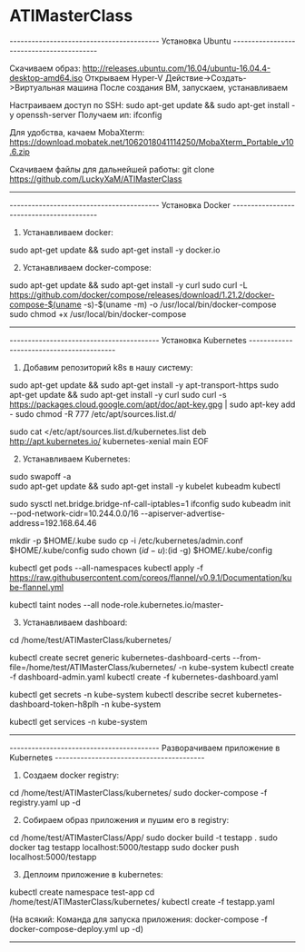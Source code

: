 # ATIMasterClass

----------------------------------------- Установка Ubuntu -----------------------------------------

Скачиваем образ: http://releases.ubuntu.com/16.04/ubuntu-16.04.4-desktop-amd64.iso
Открываем Hyper-V
Действие->Создать->Виртуальная машина
После создания ВМ, запускаем, устанавливаем

Настраиваем доступ по SSH:
sudo apt-get update && sudo apt-get install -y openssh-server
Получаем ип: ifconfig

Для удобства, качаем MobaXterm: https://download.mobatek.net/1062018041114250/MobaXterm_Portable_v10.6.zip

Скачиваем файлы для дальнейшей работы: 
git clone https://github.com/LuckyXaM/ATIMasterClass

--------------------------------------------------------------------------------------------------------------------------------------------------------------------------------------------------------------------

----------------------------------------- Установка Docker -----------------------------------------

1. Устанавливаем docker:

sudo apt-get update && sudo apt-get install -y docker.io

2. Устанавливаем docker-compose:

sudo apt-get update && sudo apt-get install -y curl
sudo curl -L https://github.com/docker/compose/releases/download/1.21.2/docker-compose-$(uname -s)-$(uname -m) -o /usr/local/bin/docker-compose
sudo chmod +x /usr/local/bin/docker-compose

--------------------------------------------------------------------------------------------------------------------------------------------------------------------------------------------------------------------

----------------------------------------- Установка Kubernetes -----------------------------------------

1. Добавим репозиторий k8s в нашу систему:

sudo apt-get update && sudo apt-get install -y apt-transport-https
sudo apt-get update && sudo apt-get install -y curl
sudo curl -s https://packages.cloud.google.com/apt/doc/apt-key.gpg | sudo apt-key add -
sudo chmod -R 777 /etc/apt/sources.list.d/

sudo cat <<EOF >/etc/apt/sources.list.d/kubernetes.list
deb http://apt.kubernetes.io/ kubernetes-xenial main
EOF

2. Устанавливаем Kubernetes:

sudo swapoff -a  
sudo apt-get update && sudo apt-get install -y kubelet kubeadm kubectl

sudo sysctl net.bridge.bridge-nf-call-iptables=1
ifconfig
sudo kubeadm init --pod-network-cidr=10.244.0.0/16 --apiserver-advertise-address=192.168.64.46

mkdir -p $HOME/.kube
sudo cp -i /etc/kubernetes/admin.conf $HOME/.kube/config
sudo chown $(id -u):$(id -g) $HOME/.kube/config

kubectl get pods --all-namespaces
kubectl apply -f https://raw.githubusercontent.com/coreos/flannel/v0.9.1/Documentation/kube-flannel.yml

kubectl taint nodes --all node-role.kubernetes.io/master-


3. Устанавливаем dashboard:

cd /home/test/ATIMasterClass/kubernetes/

kubectl create secret generic kubernetes-dashboard-certs --from-file=/home/test/ATIMasterClass/kubernetes/ -n kube-system
kubectl create -f dashboard-admin.yaml
kubectl create -f kubernetes-dashboard.yaml

kubectl get secrets -n kube-system
kubectl describe secret kubernetes-dashboard-token-h8plh -n kube-system

kubectl get services -n kube-system

--------------------------------------------------------------------------------------------------------------------------------------------------------------------------------------------------------------------

----------------------------------------- Разворачиваем приложение в Kubernetes -----------------------------------------

1. Создаем docker registry:

cd /home/test/ATIMasterClass/kubernetes/
sudo docker-compose -f registry.yaml up -d

2. Собираем образ приложения и пушим его в registry:

cd /home/test/ATIMasterClass/App/
sudo docker build -t testapp .
sudo docker tag testapp localhost:5000/testapp
sudo docker push localhost:5000/testapp

3. Деплоим приложение в kubernetes:

kubectl create namespace test-app
cd /home/test/ATIMasterClass/kubernetes/
kubectl create -f testapp.yaml

(На всякий: Команда для запуска приложения: docker-compose -f docker-compose-deploy.yml up -d)

--------------------------------------------------------------------------------------------------------------------------------------------------------------------------------------------------------------------